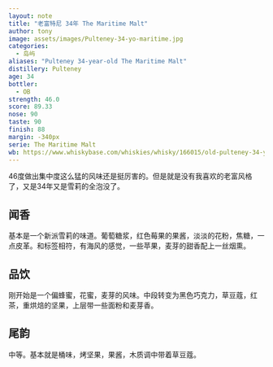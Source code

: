 ```yaml
---
layout: note
title: "老富特尼 34年 The Maritime Malt"
author: tony
image: assets/images/Pulteney-34-yo-maritime.jpg
categories:
  - 岛屿
aliases: "Pulteney 34-year-old The Maritime Malt"
distillery: Pulteney
age: 34
bottler:
  - OB
strength: 46.0
score: 89.33
nose: 90
taste: 90
finish: 88
margin: -340px
serie: The Maritime Malt
wb: https://www.whiskybase.com/whiskies/whisky/166015/old-pulteney-34-year-old
---
```

46度做出集中度这么猛的风味还是挺厉害的。但是就是没有我喜欢的老富风格了，又是34年又是雪莉的全泡没了。

## 闻香
基本是一个新派雪莉的味道。葡萄糖浆，红色莓果的果酱，淡淡的花粉，焦糖，一点皮革。和标签相符，有海风的感觉，一些苹果，麦芽的甜香配上一丝烟熏。

## 品饮
刚开始是一个偏蜂蜜，花蜜，麦芽的风味。中段转变为黑色巧克力，草豆蔻，红茶，重烘焙的坚果，上层带一些面粉和麦芽香。

## 尾韵
中等。基本就是桶味，烤坚果，果酱，木质调中带着草豆蔻。
